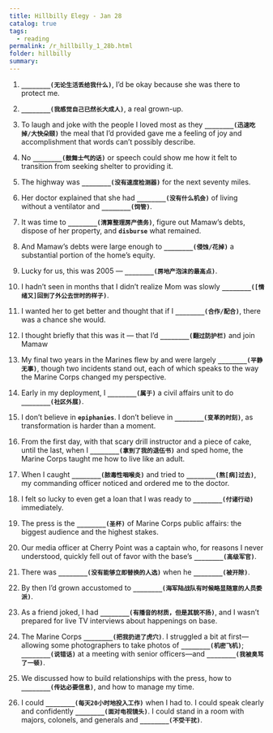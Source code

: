 ```yaml
---
title: Hillbilly Elegy - Jan 28
catalog: true
tags: 
  - reading
permalink: /r_hillbilly_1_28b.html
folder: hillbilly
summary: 
---
```



1.  <b data-toggle="tooltip" data-original-title="{{site.data.answers.hill_d_9b_a1}}">`________(无论生活丢给我什么)`</b>, I’d be okay because she was there to protect me.

2.  <b data-toggle="tooltip" data-original-title="{{site.data.answers.hill_d_9b_b1}}">`________(我感觉自己已然长大成人)`</b>, a real grown-up.

3.  To laugh and joke with the people I loved most as they <b data-toggle="tooltip" data-original-title="{{site.data.answers.hill_d_9b_c1}}">`________(迅速吃掉/大快朵颐)`</b> the meal that I’d provided gave me a feeling of joy and accomplishment that words can’t possibly describe.

4.  No <b data-toggle="tooltip" data-original-title="{{site.data.answers.hill_d_9b_d1}}">`________(鼓舞士气的话)`</b> or speech could show me how it felt to transition from seeking shelter to providing it.

5.  The highway was <b data-toggle="tooltip" data-original-title="{{site.data.answers.hill_d_9b_e1}}">`________(没有速度检测器)`</b> for the next seventy miles.

6.  Her doctor explained that she had <b data-toggle="tooltip" data-original-title="{{site.data.answers.hill_d_9b_f1}}">`________(没有什么机会)`</b> of living without a ventilator and <b data-toggle="tooltip" data-original-title="{{site.data.answers.hill_d_9b_f2}}">`________(饲管)`</b>.

7.  It was time to <b data-toggle="tooltip" data-original-title="{{site.data.answers.hill_d_9b_g1}}">`________(清算整理房产债务)`</b>, figure out Mamaw’s debts, dispose of her property, and <b data-toggle="tooltip" data-original-title="{{site.data.glossary.disburse}}">`disburse`</b> what remained.

8.  And Mamaw’s debts were large enough to <b data-toggle="tooltip" data-original-title="{{site.data.answers.hill_d_9b_h1}}">`________(侵蚀/花掉)`</b> a substantial portion of the home’s equity.

9.  Lucky for us, this was 2005 — <b data-toggle="tooltip" data-original-title="{{site.data.answers.hill_d_9b_i1}}">`________(房地产泡沫的最高点)`</b>.

10.  I hadn’t seen in months that I didn’t realize Mom was slowly <b data-toggle="tooltip" data-original-title="{{site.data.answers.hill_d_9b_j1}}">`________([情绪又]回到了外公去世时的样子)`</b>.

11.  I wanted her to get better and thought that if I <b data-toggle="tooltip" data-original-title="{{site.data.answers.hill_d_9b_k1}}">`________(合作/配合)`</b>, there was a chance she would.

12.  I thought briefly that this was it — that I’d <b data-toggle="tooltip" data-original-title="{{site.data.answers.hill_d_9b_l1}}">`________(翻过防护栏)`</b> and join Mamaw

13.  My final two years in the Marines flew by and were largely <b data-toggle="tooltip" data-original-title="{{site.data.answers.hill_d_9b_m1}}">`________(平静无事)`</b>, though two incidents stand out, each of which speaks to the way the Marine Corps changed my perspective.

14.  Early in my deployment, I <b data-toggle="tooltip" data-original-title="{{site.data.answers.hill_d_9b_n1}}">`________(属于)`</b> a civil affairs unit to do <b data-toggle="tooltip" data-original-title="{{site.data.answers.hill_d_9b_n2}}">`________(社区外展)`</b>.

15.  I don’t believe in <b data-toggle="tooltip" data-original-title="{{site.data.glossary.epiphanies}}">`epiphanies`</b>. I don’t believe in <b data-toggle="tooltip" data-original-title="{{site.data.answers.hill_d_9b_o1}}">`________(变革的时刻)`</b>, as transformation is harder than a moment.

16.  From the first day, with that scary drill instructor and a piece of cake, until the last, when I <b data-toggle="tooltip" data-original-title="{{site.data.answers.hill_d_9b_p1}}">`________(拿到了我的退伍书)`</b> and sped home, the Marine Corps taught me how to live like an adult.

17.  When I caught <b data-toggle="tooltip" data-original-title="{{site.data.answers.hill_d_9b_q1}}">`________(脓毒性咽喉炎)`</b> and tried to <b data-toggle="tooltip" data-original-title="{{site.data.answers.hill_d_9b_q2}}">`________(熬[病]过去)`</b>, my commanding officer noticed and ordered me to the doctor.

18.  I felt so lucky to even get a loan that I was ready to <b data-toggle="tooltip" data-original-title="{{site.data.answers.hill_d_9b_r1}}">`________(付诸行动)`</b> immediately.

19.  The press is the <b data-toggle="tooltip" data-original-title="{{site.data.answers.hill_d_9b_s1}}">`________(圣杯)`</b> of Marine Corps public affairs: the biggest audience and the highest stakes.

20.  Our media officer at Cherry Point was a captain who, for reasons I never understood, quickly fell out of favor with the base’s <b data-toggle="tooltip" data-original-title="{{site.data.answers.hill_d_9b_t1}}">`________(高级军官)`</b>.

21.  There was <b data-toggle="tooltip" data-original-title="{{site.data.answers.hill_d_9b_u1}}">`________(没有能够立即替换的人选)`</b> when he <b data-toggle="tooltip" data-original-title="{{site.data.answers.hill_d_9b_u2}}">`________(被开除)`</b>.

22.  By then I’d grown accustomed to <b data-toggle="tooltip" data-original-title="{{site.data.answers.hill_d_9b_v1}}">`________(海军陆战队有时候略显随意的人员委派)`</b>.

23.  As a friend joked, I had <b data-toggle="tooltip" data-original-title="{{site.data.answers.hill_d_9b_w1}}">`________(有播音的材质，但是其貌不扬)`</b>, and I wasn’t prepared for live TV interviews about happenings on base.

24.  The Marine Corps <b data-toggle="tooltip" data-original-title="{{site.data.answers.hill_d_9b_x1}}">`________(把我扔进了虎穴)`</b>. I struggled a bit at first—allowing some photographers to take photos of <b data-toggle="tooltip" data-original-title="{{site.data.answers.hill_d_9b_x2}}">`________(机密飞机)`</b>; <b data-toggle="tooltip" data-original-title="{{site.data.answers.hill_d_9b_x3}}">`________(说错话)`</b> at a meeting with senior officers—and <b data-toggle="tooltip" data-original-title="{{site.data.answers.hill_d_9b_x4}}">`________(我被臭骂了一顿)`</b>.

25.  We discussed how to build relationships with the press, how to <b data-toggle="tooltip" data-original-title="{{site.data.answers.hill_d_9b_y1}}">`________(传达必要信息)`</b>, and how to manage my time.

26.  I could <b data-toggle="tooltip" data-original-title="{{site.data.answers.hill_d_9b_z1}}">`________(每天20小时地投入工作)`</b> when I had to. I could speak clearly and confidently <b data-toggle="tooltip" data-original-title="{{site.data.answers.hill_d_9b_z2}}">`________(面对电视镜头)`</b>. I could stand in a room with majors, colonels, and generals and <b data-toggle="tooltip" data-original-title="{{site.data.answers.hill_d_9b_z3}}">`________(不受干扰)`</b>.
